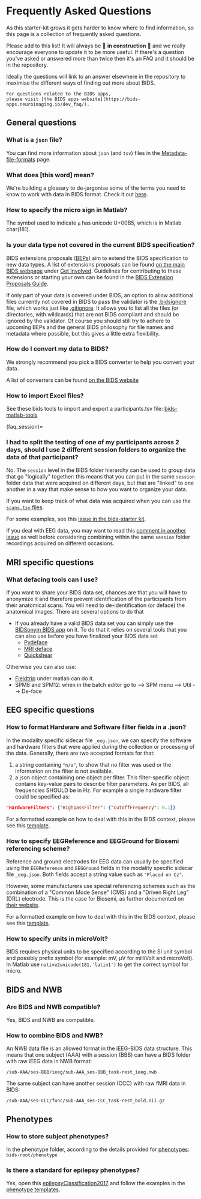 # Frequently Asked Questions

As this starter-kit grows it gets harder to know where to find information, so this
page is a collection of frequently asked questions.

Please add to this list! It will always be :construction: **in construction**
:construction: and we really encourage everyone to update it to be more useful.
If there's a question you've asked or answered more than twice then it's an FAQ
and it should be in the repository.

Ideally the questions will link to an answer elsewhere in the repository to
maximise the different ways of finding out more about BIDS.

```{note}
For questions related to the BIDS apps,
please visit [the BIDS apps website](https://bids-apps.neuroimaging.io/dev_faq/).
```

## General questions

### What is a `json` file?

You can find more information about `json` (and `tsv`) files in the
[Metadata-file-formats](./folders_and_files/metadata.md) page.

### What does [this word] mean?

We're building a glossary to de-jargonise some of the terms you need to know to
work with data in BIDS format. Check it out [here](./glossary.md).

### How to specify the micro sign in Matlab?

The symbol used to indicate `µ` has unicode U+00B5, which is in Matlab
char(181).

### Is your data type not covered in the current BIDS specification?

BIDS extensions proposals
[(BEPs)](https://bids.neuroimaging.io/get_involved.html#extending-the-bids-specification)
aim to extend the BIDS specification to new data types. A list of extensions
proposals can be found [on the main BIDS webpage](https://bids.neuroimaging.io/)
under
[Get Involved](https://bids.neuroimaging.io/get_involved.html#extending-the-bids-specification).
Guidelines for contributing to these extensions or starting your own can be
found in the
[BIDS Extension Proposals Guide](https://docs.google.com/document/d/1pWmEEY-1-WuwBPNy5tDAxVJYQ9Een4hZJM06tQZg8X4/edit).

If only part of your data is covered under BIDS, an option to allow additional
files currently not covered in BIDS to pass the validator is the
[.bidsignore](https://github.com/bids-standard/bids-validator/blob/master/bids-validator/README.md) file,
which works just like [.gitignore](https://git-scm.com/docs/gitignore). It
allows you to list all the files (or directories, with wildcards) that are not
BIDS compliant and should be ignored by the validator. Of course you should
still try to adhere to upcoming BEPs and the general BIDS philosophy for file
names and metadata where possible, but this gives a little extra flexibility.

### How do I convert my data to BIDS?

We strongly recommend you pick a BIDS converter to help you convert your data.

A list of converters can be found [on the BIDS website](https://bids.neuroimaging.io/benefits.html#converters)

### How to import Excel files?

See these bids tools to import and export a participants.tsv file:
[bids-matlab-tools](https://github.com/sccn/bids-matlab-tools/blob/master/bids_spreadsheet2participants.m)

(faq_session)=
### I had to split the testing of one of my participants across 2 days, should I use 2 different session folders to organize the data of that participant?

No. The `session` level in the BIDS folder hierarchy can be used to group data
that go "logically" together: this means that you can put in the same `session`
folder data that were acquired on different days, but that are "linked" to one
another in a way that make sense to how you want to organize your data.

If you want to keep track of what data was acquired when you can use the
[`scans.tsv` files](https://bids-specification.readthedocs.io/en/stable/03-modality-agnostic-files.html#scans-file).

For some examples, see this
[issue in the bids-starter kit](https://github.com/bids-standard/bids-starter-kit/issues/193).

If you deal with EEG data, you may want to read this
[comment in another issue](https://github.com/bids-standard/bids-starter-kit/issues/265#issuecomment-1082240834)
as well before considering combining within the same `session` folder
recordings acquired on different occasions.
## MRI specific questions

### What defacing tools can I use?

If you want to share your BIDS data set, chances are that you will have to
anonymize it and therefore prevent identification of the participants from their
anatomical scans. You will need to de-identification (or deface) the anatomical
images. There are several options to do that

-   If you already have a valid BIDS data set you can simply use the
    [BIDSonym BIDS app](https://github.com/PeerHerholz/BIDSonym) on it. To do
    that it relies on several tools that you can also use before you have
    finalized your BIDS data set
    -   [Pydeface](https://github.com/poldracklab/pydeface)
    -   [MRI deface](https://surfer.nmr.mgh.harvard.edu/fswiki/mri_deface)
    -   [Quickshear](https://github.com/nipy/quickshear)

Otherwise you can also use:

-   [Fieldtrip](http://www.fieldtriptoolbox.org/faq/how_can_i_anonymize_an_anatomical_mri/)
    under matlab can do it.
-   SPM8 and SPM12: when in the batch editor go to --> SPM menu --> Util -->
    De-face

## EEG specific questions

### How to format Hardware and Software filter fields in a .json?

In the modality specific sidecar file `_eeg.json`, we can specify the software
and hardware filters that were applied during the collection or processing of
the data. Generally, there are two accepted formats for that:

1. a string containing `"n/a"`, to show that no filter was used or the
   information on the filter is not available.
2. a json object containing one object per filter. This filter-specific object
   contains key-value pairs to describe filter parameters. As per BIDS, all
   frequencies SHOULD be in Hz. For example a single hardware filter could be
   specified as:

```json
"HardwareFilters": {"HighpassFilter": {"CutoffFrequency": 0.1}}
```

For a formatted example on how to deal with this in the BIDS context, please see
this
[template](https://github.com/bids-standard/bids-starter-kit/blob/main/templates/sub-01/ses-01/eeg/sub-01_ses-01_task-FilterExample_eeg.json).

### How to specify EEGReference and EEGGround for Biosemi referencing scheme?

Reference and ground electrodes for EEG data can usually be specified using the
`EEGReference` and `EEGGround` fields in the modality specific sidecar file
`_eeg.json`. Both fields accept a string value such as `"Placed on Cz"`.

However, some manufacturers use special referencing schemes such as the
combination of a "Common Mode Sense" (CMS) and a "Driven Right Leg" (DRL)
electrode. This is the case for Biosemi, as further documented on
[their website](https://www.biosemi.com/faq/cms&drl.htm).

For a formatted example on how to deal with this in the BIDS context, please see
this
[template](https://github.com/bids-standard/bids-starter-kit/blob/main/templates/sub-01/ses-01/eeg/sub-01_ses-01_task-ReferenceExample_eeg.json).

### How to specify units in microVolt?

BIDS requires physical units to be specified according to the SI unit symbol and
possibly prefix symbol (for example: mV, μV for milliVolt and microVolt). In
Matlab use `native2unicode(181,'latin1')` to get the correct symbol for micro.

## BIDS and NWB

### Are BIDS and NWB compatible?

Yes, BIDS and NWB are compatible.

### How to combine BIDS and NWB?

An NWB data file is an allowed format in the iEEG-BIDS data structure. This
means that one subject (AAA) with a session (BBB) can have a BIDS folder with
raw iEEG data in NWB format:

```
/sub-AAA/ses-BBB/ieeg/sub-AAA_ses-BBB_task-rest_ieeg.nwb
```

The same subject can have another session (CCC) with raw fMRI data in BIDS:

```
/sub-AAA/ses-CCC/func/sub-AAA_ses-CCC_task-rest_bold.nii.gz
```

## Phenotypes

### How to store subject phenotypes?

In the phenotype folder, according to the details provided for
[phenotypes](https://bids-specification.readthedocs.io/en/stable/03-modality-agnostic-files.html#phenotypic-and-assessment-data):
`bids-root/phenotype`

### Is there a standard for epilepsy phenotypes?

Yes, open this
[epilepsyClassification2017](https://github.com/bids-standard/bids-starter-kit/blob/main/interactiveTreeVisualization/epilepsyClassification2017/tree.html)
and follow the examples in the
[phenotype templates](https://github.com/bids-standard/bids-starter-kit/tree/main/templates/phenotype).
